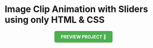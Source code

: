 # Image Clip Animation with Sliders using only HTML & CSS

<div style="text-align: center;">
  <a target="_blank" href="https://img-clip-animation.vercel.app" style="display: inline-block; padding: 10px 20px; background-color: #4CAF50; color: #ffffff; text-decoration: none; font-weight: bold; border-radius: 5px; transition: background-color 0.3s;">
    PREVIEW PROJECT 🚀
  </a>
</div>
